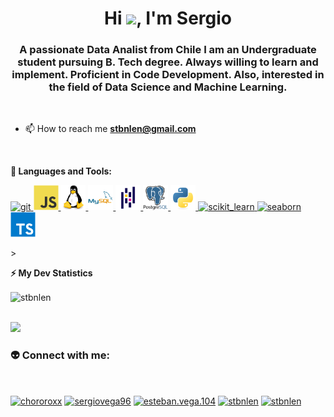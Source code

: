 <h1 align="center">Hi <img src="https://media.giphy.com/media/hvRJCLFzcasrR4ia7z/giphy.gif" width="25px">, I'm Sergio</h1>
<h3 align="center">A passionate Data Analist from Chile I am an Undergraduate student pursuing B. Tech degree. Always willing to learn and implement. Proficient in Code Development. Also, interested in the field of Data Science and Machine Learning.</h3>

<br>
<!-- <p align="left"> <img src="https://komarev.com/ghpvc/?username=stbnlen&label=Profile%20views&color=0e75b6&style=flat" alt="stbnlen" /> </p> -->

<!-- <p align="left"> <a href="https://github.com/ryo-ma/github-profile-trophy"><img src="https://github-profile-trophy.vercel.app/?username=stbnlen" alt="stbnlen" /></a> </p> -->

- 📫 How to reach me **stbnlen@gmail.com**

<br>

<b align="left">🧠 Languages and Tools:</b>
<p align="left"> <a href="https://git-scm.com/" target="_blank" rel="noreferrer"> <img src="https://www.vectorlogo.zone/logos/git-scm/git-scm-icon.svg" alt="git" width="40" height="40"/> </a> <a href="https://developer.mozilla.org/en-US/docs/Web/JavaScript" target="_blank" rel="noreferrer"> <img src="https://raw.githubusercontent.com/devicons/devicon/master/icons/javascript/javascript-original.svg" alt="javascript" width="40" height="40"/> </a> <a href="https://www.linux.org/" target="_blank" rel="noreferrer"> <img src="https://raw.githubusercontent.com/devicons/devicon/master/icons/linux/linux-original.svg" alt="linux" width="40" height="40"/> </a> <a href="https://www.mysql.com/" target="_blank" rel="noreferrer"> <img src="https://raw.githubusercontent.com/devicons/devicon/master/icons/mysql/mysql-original-wordmark.svg" alt="mysql" width="40" height="40"/> </a> <a href="https://pandas.pydata.org/" target="_blank" rel="noreferrer"> <img src="https://raw.githubusercontent.com/devicons/devicon/2ae2a900d2f041da66e950e4d48052658d850630/icons/pandas/pandas-original.svg" alt="pandas" width="40" height="40"/> </a> <a href="https://www.postgresql.org" target="_blank" rel="noreferrer"> <img src="https://raw.githubusercontent.com/devicons/devicon/master/icons/postgresql/postgresql-original-wordmark.svg" alt="postgresql" width="40" height="40"/> </a> <a href="https://www.python.org" target="_blank" rel="noreferrer"> <img src="https://raw.githubusercontent.com/devicons/devicon/master/icons/python/python-original.svg" alt="python" width="40" height="40"/> </a> <a href="https://scikit-learn.org/" target="_blank" rel="noreferrer"> <img src="https://upload.wikimedia.org/wikipedia/commons/0/05/Scikit_learn_logo_small.svg" alt="scikit_learn" width="40" height="40"/> </a> <a href="https://seaborn.pydata.org/" target="_blank" rel="noreferrer"> <img src="https://seaborn.pydata.org/_images/logo-mark-lightbg.svg" alt="seaborn" width="40" height="40"/> </a> <a href="https://www.typescriptlang.org/" target="_blank" rel="noreferrer"> <img src="https://raw.githubusercontent.com/devicons/devicon/master/icons/typescript/typescript-original.svg" alt="typescript" width="40" height="40"/> </a> </p>
>


<!-- GitHub stats -->  
<b>⚡ My Dev Statistics</b>

<p>  
<!-- GitHub Stats -->  
<!-- <img height="180em" src="https://github-readme-stats.vercel.app/api?username=stbnlen&show_icons=true&hide_border=true" /> -->

<p><img align="center" src="https://github-readme-streak-stats.herokuapp.com/?user=stbnlen&" alt="stbnlen" /></p>
<!-- Most Used Languages -->  
<br>
<img height="180em" src="https://github-readme-stats.vercel.app/api/top-langs/?username=stbnlen&exclude_repo=KNN-Image-Classification&show_icons=true&hide_border=true&layout=compact&langs_count=8"/>  
</p>


<!-- <p><img align="center" src="https://github-readme-streak-stats.herokuapp.com/?user=stbnlen&" alt="stbnlen" /></p> -->

<h3 align="left">👽 Connect with me:</h3>
<br>
<p align="left">
<a href="https://twitter.com/chororoxx" target="blank"><img align="center" src="https://raw.githubusercontent.com/rahuldkjain/github-profile-readme-generator/master/src/images/icons/Social/twitter.svg" alt="chororoxx" height="30" width="40" /></a>
<a href="https://linkedin.com/in/sergiovega96" target="blank"><img align="center" src="https://raw.githubusercontent.com/rahuldkjain/github-profile-readme-generator/master/src/images/icons/Social/linked-in-alt.svg" alt="sergiovega96" height="30" width="40" /></a>
<a href="https://fb.com/esteban.vega.104" target="blank"><img align="center" src="https://raw.githubusercontent.com/rahuldkjain/github-profile-readme-generator/master/src/images/icons/Social/facebook.svg" alt="esteban.vega.104" height="30" width="40" /></a>
<a href="https://kaggle.com/stbnlen" target="blank"><img align="center" src="https://raw.githubusercontent.com/rahuldkjain/github-profile-readme-generator/master/src/images/icons/Social/kaggle.svg" alt="stbnlen" height="30" width="40" /></a>
<a href="https://www.hackerrank.com/stbnlen" target="blank"><img align="center" src="https://raw.githubusercontent.com/rahuldkjain/github-profile-readme-generator/master/src/images/icons/Social/hackerrank.svg" alt="stbnlen" height="30" width="40" /></a>
</p>
